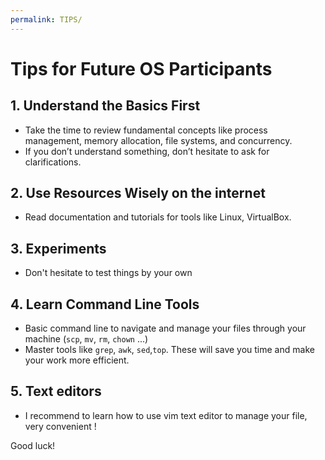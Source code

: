 ```yaml
---
permalink: TIPS/
---
```


# Tips for Future OS Participants


## 1. **Understand the Basics First**
   - Take the time to review fundamental concepts like process management, memory allocation, file systems, and concurrency.
   - If you don’t understand something, don’t hesitate to ask for clarifications.

## 2. **Use Resources Wisely on the internet**
   - Read documentation and tutorials for tools like Linux, VirtualBox.

## 3. **Experiments**
   - Don't hesitate to test things by your own

## 4. **Learn Command Line Tools**
   - Basic command line to navigate and manage your files through your machine (`scp`, `mv`, `rm`, `chown` ...)
   - Master tools like `grep`, `awk`, `sed`,`top`. These will save you time and make your work more efficient.

## 5. Text editors
   - I recommend to learn how to use vim text editor to manage your file, very convenient !

Good luck!

<br>
<br>
